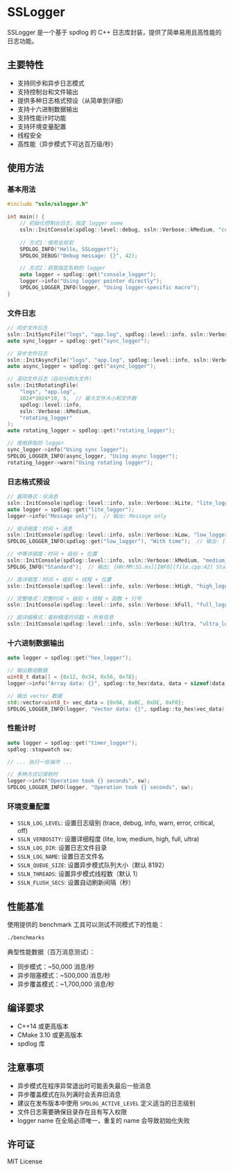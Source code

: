 # SSLogger

SSLogger 是一个基于 spdlog 的 C++ 日志库封装，提供了简单易用且高性能的日志功能。

## 主要特性

- 支持同步和异步日志模式
- 支持控制台和文件输出
- 提供多种日志格式预设（从简单到详细）
- 支持十六进制数据输出
- 支持性能计时功能
- 支持环境变量配置
- 线程安全
- 高性能（异步模式下可达百万级/秒）

## 使用方法

### 基本用法

```cpp
#include "ssln/sslogger.h"

int main() {
    // 初始化控制台日志，指定 logger name
    ssln::InitConsole(spdlog::level::debug, ssln::Verbose::kMedium, "console_logger");
    
    // 方式1：使用全局宏
    SPDLOG_INFO("Hello, SSLogger!");
    SPDLOG_DEBUG("Debug message: {}", 42);

    // 方式2：获取指定名称的 logger
    auto logger = spdlog::get("console_logger");
    logger->info("Using logger pointer directly");
    SPDLOG_LOGGER_INFO(logger, "Using logger-specific macro");
}
```

### 文件日志

```cpp
// 同步文件日志
ssln::InitSyncFile("logs", "app.log", spdlog::level::info, ssln::Verbose::kMedium, "sync_logger");
auto sync_logger = spdlog::get("sync_logger");

// 异步文件日志
ssln::InitAsyncFile("logs", "app.log", spdlog::level::info, ssln::Verbose::kMedium, "async_logger");
auto async_logger = spdlog::get("async_logger");

// 滚动文件日志（自动分割大文件）
ssln::InitRotatingFile(
    "logs", "app.log",
    1024*1024*10, 5,  // 最大文件大小和文件数
    spdlog::level::info,
    ssln::Verbose::kMedium,
    "rotating_logger"
);
auto rotating_logger = spdlog::get("rotating_logger");

// 使用获取的 logger
sync_logger->info("Using sync logger");
SPDLOG_LOGGER_INFO(async_logger, "Using async logger");
rotating_logger->warn("Using rotating logger");
```

### 日志格式预设

```cpp
// 最简格式：仅消息
ssln::InitConsole(spdlog::level::info, ssln::Verbose::kLite, "lite_logger");
auto logger = spdlog::get("lite_logger");
logger->info("Message only");  // 输出: Message only

// 低详细度：时间 + 消息
ssln::InitConsole(spdlog::level::info, ssln::Verbose::kLow, "low_logger");
SPDLOG_LOGGER_INFO(spdlog::get("low_logger"), "With time");  // 输出: [HH:MM:SS.ms] With time

// 中等详细度：时间 + 级别 + 位置
ssln::InitConsole(spdlog::level::info, ssln::Verbose::kMedium, "medium_logger");
SPDLOG_INFO("Standard");  // 输出: [HH:MM:SS.ms][INFO][file.cpp:42] Standard

// 高详细度：时间 + 级别 + 线程 + 位置
ssln::InitConsole(spdlog::level::info, ssln::Verbose::kHigh, "high_logger");

// 完整格式：完整时间 + 级别 + 线程 + 函数 + 行号
ssln::InitConsole(spdlog::level::info, ssln::Verbose::kFull, "full_logger");

// 超详细格式：毫秒精度时间戳 + 所有信息
ssln::InitConsole(spdlog::level::info, ssln::Verbose::kUltra, "ultra_logger");
```

### 十六进制数据输出

```cpp
auto logger = spdlog::get("hex_logger");

// 输出数组数据
uint8_t data[] = {0x12, 0x34, 0x56, 0x78};
logger->info("Array data: {}", spdlog::to_hex(data, data + sizeof(data)));

// 输出 vector 数据
std::vector<uint8_t> vec_data = {0x9A, 0xBC, 0xDE, 0xF0};
SPDLOG_LOGGER_INFO(logger, "Vector data: {}", spdlog::to_hex(vec_data));
```

### 性能计时

```cpp
auto logger = spdlog::get("timer_logger");
spdlog::stopwatch sw;

// ... 执行一些操作 ...

// 多种方式记录耗时
logger->info("Operation took {} seconds", sw);
SPDLOG_LOGGER_INFO(logger, "Operation took {} seconds", sw);
```

### 环境变量配置

- `SSLN_LOG_LEVEL`: 设置日志级别 (trace, debug, info, warn, error, critical, off)
- `SSLN_VERBOSITY`: 设置详细程度 (lite, low, medium, high, full, ultra)
- `SSLN_LOG_DIR`: 设置日志文件目录
- `SSLN_LOG_NAME`: 设置日志文件名
- `SSLN_QUEUE_SIZE`: 设置异步模式队列大小（默认 8192）
- `SSLN_THREADS`: 设置异步模式线程数（默认 1）
- `SSLN_FLUSH_SECS`: 设置自动刷新间隔（秒）

## 性能基准

使用提供的 benchmark 工具可以测试不同模式下的性能：

```bash
./benchmarks
```

典型性能数据（百万消息测试）：
- 同步模式：~50,000 消息/秒
- 异步阻塞模式：~500,000 消息/秒
- 异步覆盖模式：~1,700,000 消息/秒

## 编译要求

- C++14 或更高版本
- CMake 3.10 或更高版本
- spdlog 库

## 注意事项

- 异步模式在程序异常退出时可能丢失最后一些消息
- 异步覆盖模式在队列满时会丢弃旧消息
- 建议在发布版本中使用 `SPDLOG_ACTIVE_LEVEL` 定义适当的日志级别
- 文件日志需要确保目录存在且有写入权限
- logger name 在全局必须唯一，重复的 name 会导致初始化失败

## 许可证

MIT License

